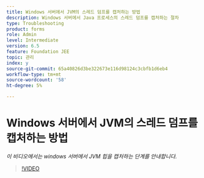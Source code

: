 ```yaml
---
title: Windows 서버에서 JVM의 스레드 덤프를 캡처하는 방법
description: Windows 서버에서 Java 프로세스의 스레드 덤프를 캡처하는 절차
type: Troubleshooting
product: forms
role: Admin
level: Intermediate
version: 6.5
feature: Foundation JEE
topic: 관리
index: y
source-git-commit: 65a40826d3be322673e116d98124c3cbfb1d6eb4
workflow-type: tm+mt
source-wordcount: '58'
ht-degree: 5%

---
```



# Windows 서버에서 JVM의 스레드 덤프를 캡처하는 방법

*이 비디오에서는 windows 서버에서 JVM 힙을 캡처하는 단계를 안내합니다.*

>[!VIDEO](https://video.tv.adobe.com/v/335493?quality=9&learn=on)